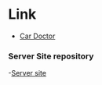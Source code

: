 # Link

- [Car Doctor](https://mycardoctor.netlify.app/)

### Server Site repository

-[Server site](https://github.com/Suvrodev/car_doctor_server_)
